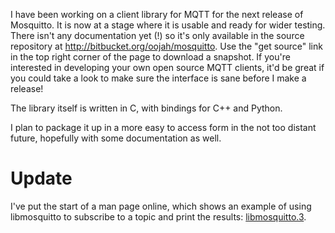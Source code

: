<!--
.. title: MQTT client library
.. slug: mqtt-client-library
.. date: 2010-07-22 00:34:38
.. tags: Testing
.. category:
.. link:
.. description:
.. type: text
-->

I have been working on a client library for MQTT for the next release of
Mosquitto. It is now at a stage where it is usable and ready for wider testing.
There isn't any documentation yet (!) so it's only available in the source
repository at <http://bitbucket.org/oojah/mosquitto>. Use the "get source" link
in the top right corner of the page to download a snapshot. If you're
interested in developing your own open source MQTT clients, it'd be great if
you could take a look to make sure the interface is sane before I make a
release!

The library itself is written in C, with bindings for C++ and Python.

I plan to package it up in a more easy to access form in the not too distant
future, hopefully with some documentation as well.

# Update

I've put the start of a man page online, which shows an example of using
libmosquitto to subscribe to a topic and print the results: [libmosquitto.3].

[libmosquitto.3]: http://mosquitto.org/man/libmosquitto-3.html
